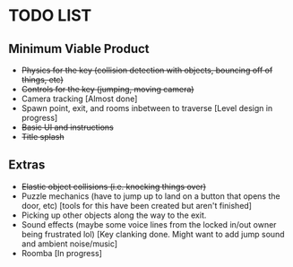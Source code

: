 # TODO LIST

## Minimum Viable Product
- ~~Physics for the key (collision detection with objects, bouncing off of things, etc)~~
- ~~Controls for the key (jumping, moving camera)~~
- Camera tracking \[Almost done]
- Spawn point, exit, and rooms inbetween to traverse \[Level design in progress]
- ~~Basic UI and instructions~~
- ~~Title splash~~

## Extras
- ~~Elastic object collisions (i.e. knocking things over)~~
- Puzzle mechanics (have to jump up to land on a button that opens the door, etc) \[tools for this have been created but aren't finished]
- Picking up other objects along the way to the exit.
- Sound effects (maybe some voice lines from the locked in/out owner being frustrated lol) \[Key clanking done. Might want to add jump sound and ambient noise/music]
- Roomba \[In progress]
